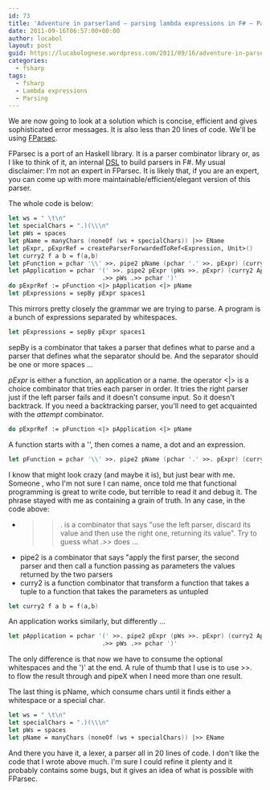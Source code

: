 ```yaml
---
id: 73
title: 'Adventure in parserland – parsing lambda expressions in F# – Part V'
date: 2011-09-16T06:57:00+00:00
author: lucabol
layout: post
guid: https://lucabolognese.wordpress.com/2011/09/16/adventure-in-parserland-parsing-lambda-expressions-in-f-part-v/
categories:
  - fsharp
tags:
  - fsharp
  - Lambda expressions
  - Parsing
---
```

We are now going to look at a solution which is concise, efficient and gives sophisticated error messages. It is also less than 20 lines of code. We'll be using [FParsec](http://www.quanttec.com/fparsec/).

FParsec is a port of an Haskell library. It is a parser combinator library or, as I like to think of it, an internal [DSL](http://www.google.co.uk/url?sa=t&source=web&cd=1&ved=0CC0QFjAA&url=http%3A%2F%2Fen.wikipedia.org%2Fwiki%2FDomain-specific_language&ei=2uInTsvgG4LDhAfxrIzvCQ&usg=AFQjCNFeEXnlId4QmC-faKR_2dF1paxZMA&sig2=aCu7doIcVL0yFVlg3uA-pA) to build parsers in F#. My usual disclaimer: I'm not an expert in FParsec. It is likely that, if you are an expert, you can come up with more maintainable/efficient/elegant version of this parser.

The whole code is below:

```fsharp
let ws = " \t\n"
let specialChars = ".)(\\\n"
let pWs = spaces
let pName = manyChars (noneOf (ws + specialChars)) |>> EName
let pExpr, pExprRef = createParserForwardedToRef<Expression, Unit>()
let curry2 f a b = f(a,b)
let pFunction = pchar '\\' >>. pipe2 pName (pchar '.' >>. pExpr) (curry2 Function)
let pApplication = pchar '(' >>. pipe2 pExpr (pWs >>. pExpr) (curry2 Application)
                          .>> pWs .>> pchar ')'
do pExprRef := pFunction <|> pApplication <|> pName
let pExpressions = sepBy pExpr spaces1
```

This mirrors pretty closely the grammar we are trying to parse. A program is a bunch of expressions separated by whitespaces.

```fsharp
let pExpressions = sepBy pExpr spaces1
```

sepBy is a combinator that takes a parser that defines what to parse and a parser that defines what the separator should be. And the separator should be one or more spaces …

_pExpr_ is either a function, an application or a name. the operator <|> is a choice combinator that tries each parser in order. It tries the right parser just if the left parser fails and it doesn't consume input. So it doesn't backtrack. If you need a backtracking parser, you'll need to get acquainted with the _attempt_ combinator.

```fsharp
do pExprRef := pFunction <|> pApplication <|> pName
```

A function starts with a '\', then comes a name, a dot and an expression. 

```fsharp
let pFunction = pchar '\\' >>. pipe2 pName (pchar '.' >>. pExpr) (curry2 Function)
```

I know that might look crazy (and maybe it is), but just bear with me. Someone , who I'm not sure I can name, once told me that functional programming is great to write code, but terrible to read it and debug it. The phrase stayed with me as containing a grain of truth. In any case, in the code above:

  * >>. is a combinator that says "use the left parser, discard its value and then use the right one, returning its value". Try to guess what .>> does … 
  * pipe2 is a combinator that says "apply the first parser, the second parser and then call a function passing as parameters the values returned by the two parsers 
  * curry2 is a function combinator that transform a function that takes a tuple to a function that takes the parameters as untupled 

```fsharp
let curry2 f a b = f(a,b)
```

An application works similarly, but differently …

```fsharp
let pApplication = pchar '(' >>. pipe2 pExpr (pWs >>. pExpr) (curry2 Application)
                          .>> pWs .>> pchar ')'
```

The only difference is that now we have to consume the optional whitespaces and the ')' at the end. A rule of thumb that I use is to use >>.&#160; to flow the result through and pipeX when I need more than one result.

The last thing is pName, which consume chars until it finds either a whitespace or a special char.

```fsharp
let ws = " \t\n"
let specialChars = ".)(\\\n"
let pWs = spaces
let pName = manyChars (noneOf (ws + specialChars)) |>> EName
```

And there you have it, a lexer, a parser all in 20 lines of code. I don't like the code that I wrote above much. I'm sure I could refine it plenty and it probably contains some bugs, but it gives an idea of what is possible with FParsec.
